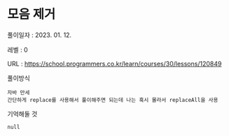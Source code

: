 # 모음 제거
풀이일자 : 2023. 01. 12.  
    
레벨 : 0    

URL : https://school.programmers.co.kr/learn/courses/30/lessons/120849  
    
풀이방식    

    자바 만세
    간단하게 replace를 사용해서 풀이해주면 되는데 나는 혹시 몰라서 replaceAll을 사용

기억해둘 것  
    
    null
